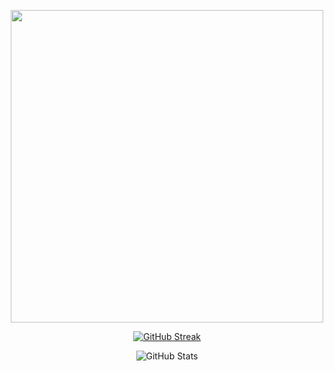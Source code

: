 <!-- ### Hello there 👋 -->

<!-- - 📫 My [ portfolio ](https://jpss14-portfolio.vercel.app/)! -->
<!-- - 🔭 I’m currently working on Remake MyPortfolio -->
<!-- - 🌱 I’m currently learning Angular and Java -->
  <!-- - 👯 I’m looking to collaborate on ... -->
  <!-- - 🤔 I’m looking for help with Java -->
  <!-- - 💬 Ask me about ... -->
  <!-- - 📫 How to reach me: ... -->
  <!-- - 😄 Pronouns: ... -->
<!-- - ⚡ Fun fact: STAR WARS is incredible! -->

<p align="center">
<img src="https://github.com/user-attachments/assets/c334ea6a-5369-4650-b629-9bcf37f364fd" width="500px">
</p>

<!-- #54daf8-->

<p align="center">
  <a href="https://git.io/streak-stats">
    <img src="https://streak-stats.demolab.com/?user=jpss14&background=000&ring=D93D04&currStreakNum=D91111&sideNums=54daf8&border=54daf8&stroke=46B4CD&dates=fff&sideLabels=46B4CD" alt="GitHub Streak">
  </a>
</p>



<p align="center">
  <img src="https://github-readme-stats.vercel.app/api?username=jpss14&bg_color=000&title_color=54daf8&icon_color=54daf8&border_color=54daf8&show_icons=true&text_color=fff" alt="GitHub Stats">
</p>
<br/>

<!--
![Top Langs](https://github-readme-stats-git-masterrstaa-rickstaa.vercel.app/api/top-langs/?username=jpss14&layout=compact&bg_color=000&border_color=30A3DC&title_color=E94D5F&text_color=FFF)
-->
